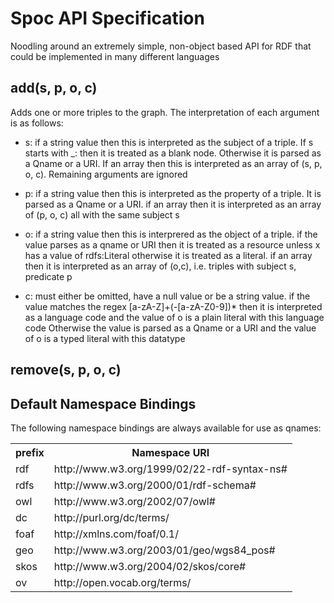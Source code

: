 
Spoc API Specification
======================
Noodling around an extremely simple, non-object based API for RDF that could be implemented in many different languages




add(s, p, o, c)
---------------
Adds one or more triples to the graph. The interpretation of each argument is as follows:

* s: if a string value then this is interpreted as the subject of a triple. 
    If s starts with _: then it is treated as a blank node. Otherwise it is parsed as a Qname or a URI.
    If an array then this is interpreted as an array of (s, p, o, c). Remaining arguments are ignored
  
* p: if a string value then this is interpreted as the property of a triple. It is parsed as a Qname or a URI.
    if an array then it is interpreted as an array of (p, o, c) all with the same subject s
  
* o:  if a string value then this is interprered as the object of a triple.
    if the value parses as a qname or URI then it is treated as a resource unless x has a value of rdfs:Literal
    otherwise it is treated as a literal.
    if an array then it is interpreted as an array of (o,c), i.e. triples with subject s, predicate p
  
* c:  must either be omitted, have a null value or be a string value. if the value matches the regex [a-zA-Z]+(-[a-zA-Z0-9])* then it is interpreted as a language code and
    the value of o is a plain literal with this language code
    Otherwise the value is parsed as a Qname or a URI and the value of o is a typed literal with this datatype

remove(s, p, o, c)
------------------

Default Namespace Bindings
--------------------------
The following namespace bindings are always available for use as qnames:

<table>
<tr><th>prefix</th><th>Namespace URI</th></tr>
<tr><td>rdf</td><td>http://www.w3.org/1999/02/22-rdf-syntax-ns#</td></tr>
<tr><td>rdfs</td><td>http://www.w3.org/2000/01/rdf-schema#</td></tr>
<tr><td>owl</td><td>http://www.w3.org/2002/07/owl#</td></tr>
<tr><td>dc</td><td>http://purl.org/dc/terms/</td></tr>
<tr><td>foaf</td><td>http://xmlns.com/foaf/0.1/</td></tr>
<tr><td>geo</td><td>http://www.w3.org/2003/01/geo/wgs84_pos#</td></tr>
<tr><td>skos</td><td>http://www.w3.org/2004/02/skos/core#</td></tr>
<tr><td>ov</td><td>http://open.vocab.org/terms/</td></tr>
</table>
